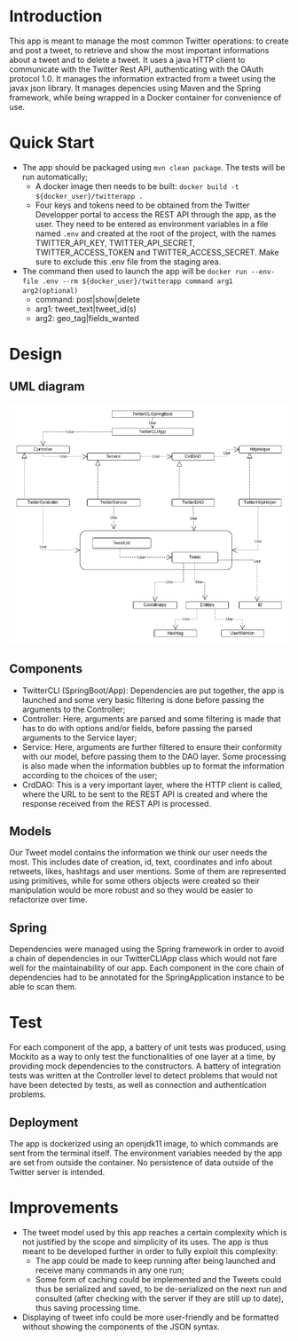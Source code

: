 # Introduction
This app is meant to manage the most common Twitter operations: to create and post a tweet, to retrieve and show the most important informations about a tweet and to delete a tweet. It uses a java HTTP client to communicate with the Twitter Rest API, authenticating with the OAuth protocol 1.0. It manages the information extracted from a tweet using the javax json library. It manages depencies using Maven and the Spring framework, while being wrapped in a Docker container for convenience of use.

# Quick Start
- The app should be packaged using `mvn clean package`. The tests will be run automatically;
  - A docker image then needs to be built: `docker build -t ${docker_user}/twitterapp .`
  - Four keys and tokens need to be obtained from the Twitter Developper portal to access the REST API through the app, as the user. They need to be entered as environment variables in a file named `.env` and created at the root of the project, with the names TWITTER_API_KEY, TWITTER_API_SECRET, TWITTER_ACCESS_TOKEN and TWITTER_ACCESS_SECRET. Make sure to exclude this .env file from the staging area.
- The command then used to launch the app will be `docker run --env-file .env --rm ${docker_user}/twitterapp command arg1 arg2(optional)`
  - command: post|show|delete 
  - arg1: tweet_text|tweet_id(s)
  - arg2: geo_tag|fields_wanted

# Design
## UML diagram
![](assets/umlDiagram.drawio.png)

## Components
- TwitterCLI (SpringBoot/App): Dependencies are put together, the app is launched and some very basic filtering is done
before passing the arguments to the Controller;
- Controller: Here, arguments are parsed and some filtering is made that has to do with options and/or fields, 
  before passing the parsed arguments to the Service layer;
- Service: Here, arguments are further filtered to ensure their conformity with our model, before passing them to the
DAO layer. Some processing is also made when the information bubbles up to format the information according to the 
choices of the user;
- CrdDAO: This is a very important layer, where the HTTP client is called, where the URL to be sent to the REST API is
created and where the response received from the REST API is processed.

## Models
Our Tweet model contains the information we think our user needs the most. This includes date of creation, id, text, 
coordinates and info about retweets, likes, hashtags and user mentions. Some of them are represented using primitives,
while for some others objects were created so their manipulation would be more robust and so they would be easier to refactorize over
time.

## Spring
Dependencies were managed using the Spring framework in order to avoid a chain of dependencies in our TwitterCLIApp
class which would not fare well for the maintainability of our app. Each component in the core chain of dependencies had 
to be annotated for the SpringApplication instance to be able to scan them.

# Test
For each component of the app, a battery of unit tests was produced, using Mockito as a way to only test the 
functionalities of one layer at a time, by providing mock dependencies to the constructors. A battery of integration tests was
written at the Controller level to detect problems that would not have been detected by tests, as well
as connection and authentication problems.

## Deployment
The app is dockerized using an openjdk11 image, to which commands are sent from the terminal itself. The environment
variables needed by the app are set from outside the container. No persistence of data outside of the Twitter server is
intended.

# Improvements
- The tweet model used by this app reaches a certain complexity which is not justified by the scope and simplicity of 
its uses. The app is thus meant to be developed further in order to fully exploit this complexity:
  - The app could be made to keep running after being launched and receive many commands in any one run;
  - Some form of caching could be implemented and the Tweets could thus be serialized and saved, to be de-serialized on
  the next run and consulted (after checking with the server if they are still up to date), thus saving processing time.
- Displaying of tweet info could be more user-friendly and be formatted without showing the components of the JSON 
syntax.
